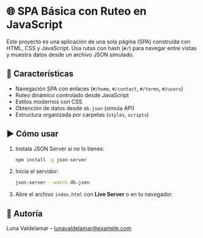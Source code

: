 # 🌐 SPA Básica con Ruteo en JavaScript

Este proyecto es una aplicación de una sola página (SPA) construida con HTML, CSS y JavaScript. Usa rutas con hash (`#/`) para navegar entre vistas y muestra datos desde un archivo JSON simulado.

## 🚀 Características

- Navegación SPA con enlaces (`#/home`, `#/contact`, `#/terms`, `#/users`)
- Ruteo dinámico controlado desde JavaScript
- Estilos modernos con CSS
- Obtención de datos desde `db.json` (simula API)
- Estructura organizada por carpetas (`styles`, `scripts`)

## ▶️ Cómo usar

1. Instala JSON Server si no lo tienes:
   ```bash
   npm install -g json-server
   ```

2. Inicia el servidor:
   ```bash
   json-server --watch db.json
   ```

3. Abre el archivo `index.html` con **Live Server** o en tu navegador.

## 👤 Autoría

Luna Valdelamar – lunavaldelamar@example.com
